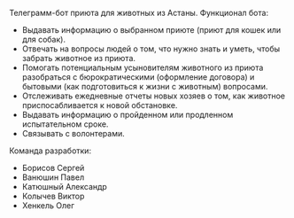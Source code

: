 Телеграмм-бот приюта для животных из Астаны. 
Функционал бота:
  - Выдавать информацию о выбранном приюте (приют для кошек или для собак).
  - Отвечать на вопросы людей о том, что нужно знать и уметь, чтобы забрать животное из приюта.
  - Помогать потенциальным усыновителям животного из приюта разобраться с бюрократическими (оформление договора) и бытовыми (как подготовиться к жизни с животным) вопросами. 
  - Отслеживать ежедневные отчеты новых хозяев о том, как животное приспосабливается к новой обстановке.
  - Выдавать информацию о пройденном или продленном испытательном сроке.
  - Связывать с волонтерами.

Команда разработки:
  - Борисов Сергей
  - Ванюшин Павел
  - Катюшный Александр
  - Колычев Виктор
  - Хенкель Олег
